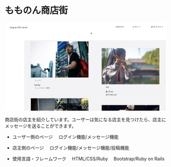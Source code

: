 # もものん商店街

![top画像](top.png)


商店街の店主を紹介しています。ユーザーは気になる店主を見つけたら、店主にメッセージを送ることができます。

* ユーザー側のページ
　ログイン機能/メッセージ機能　
 
* 店主側のページ
　ログイン機能/メッセージ機能/投稿機能

* 使用言語・フレームワーク
　HTML/CSS/Ruby
　Bootstrap/Ruby on Rails


